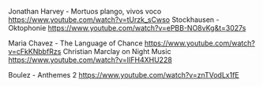 Jonathan Harvey - Mortuos plango, vivos voco https://www.youtube.com/watch?v=tUrzk_sCwso
Stockhausen - Oktophonie https://www.youtube.com/watch?v=ePBB-NO8vKg&t=3027s



Maria Chavez - The Language of Chance https://www.youtube.com/watch?v=cFkKNbbfRzs
Christian Marclay on Night Music https://www.youtube.com/watch?v=IIFH4XHU228

Boulez - Anthemes 2 https://www.youtube.com/watch?v=znTVodLx1fE
